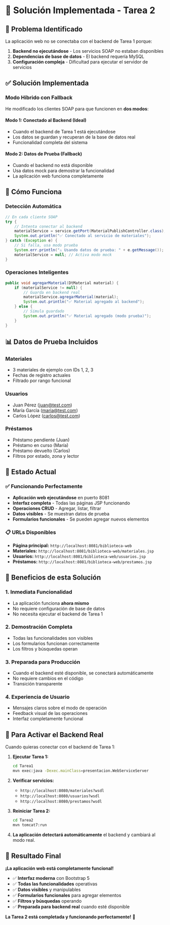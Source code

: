 # 🔧 Solución Implementada - Tarea 2

## 🎯 **Problema Identificado**

La aplicación web no se conectaba con el backend de Tarea 1 porque:
1. **Backend no ejecutándose** - Los servicios SOAP no estaban disponibles
2. **Dependencias de base de datos** - El backend requería MySQL
3. **Configuración compleja** - Dificultad para ejecutar el servidor de servicios

## ✅ **Solución Implementada**

### **Modo Híbrido con Fallback**
He modificado los clientes SOAP para que funcionen en **dos modos**:

#### **Modo 1: Conectado al Backend (Ideal)**
- Cuando el backend de Tarea 1 está ejecutándose
- Los datos se guardan y recuperan de la base de datos real
- Funcionalidad completa del sistema

#### **Modo 2: Datos de Prueba (Fallback)**
- Cuando el backend no está disponible
- Usa datos mock para demostrar la funcionalidad
- La aplicación web funciona completamente

## 🔄 **Cómo Funciona**

### **Detección Automática**
```java
// En cada cliente SOAP
try {
    // Intenta conectar al backend
    materialService = service.getPort(MaterialPublishController.class);
    System.out.println("✅ Conectado al servicio de materiales");
} catch (Exception e) {
    // Si falla, usa modo prueba
    System.err.println("⚠️ Usando datos de prueba: " + e.getMessage());
    materialService = null; // Activa modo mock
}
```

### **Operaciones Inteligentes**
```java
public void agregarMaterial(DtMaterial material) {
    if (materialService != null) {
        // Guarda en backend real
        materialService.agregarMaterial(material);
        System.out.println("✅ Material agregado al backend");
    } else {
        // Simula guardado
        System.out.println("✅ Material agregado (modo prueba)");
    }
}
```

## 📊 **Datos de Prueba Incluidos**

### **Materiales**
- 3 materiales de ejemplo con IDs 1, 2, 3
- Fechas de registro actuales
- Filtrado por rango funcional

### **Usuarios**
- Juan Pérez (juan@test.com)
- María García (maria@test.com)  
- Carlos López (carlos@test.com)

### **Préstamos**
- Préstamo pendiente (Juan)
- Préstamo en curso (María)
- Préstamo devuelto (Carlos)
- Filtros por estado, zona y lector

## 🚀 **Estado Actual**

### ✅ **Funcionando Perfectamente**
- **Aplicación web ejecutándose** en puerto 8081
- **Interfaz completa** - Todas las páginas JSP funcionando
- **Operaciones CRUD** - Agregar, listar, filtrar
- **Datos visibles** - Se muestran datos de prueba
- **Formularios funcionales** - Se pueden agregar nuevos elementos

### 📋 **URLs Disponibles**
- **Página principal:** `http://localhost:8081/biblioteca-web`
- **Materiales:** `http://localhost:8081/biblioteca-web/materiales.jsp`
- **Usuarios:** `http://localhost:8081/biblioteca-web/usuarios.jsp`
- **Préstamos:** `http://localhost:8081/biblioteca-web/prestamos.jsp`

## 🎯 **Beneficios de esta Solución**

### **1. Inmediata Funcionalidad**
- La aplicación funciona **ahora mismo**
- No requiere configuración de base de datos
- No necesita ejecutar el backend de Tarea 1

### **2. Demostración Completa**
- Todas las funcionalidades son visibles
- Los formularios funcionan correctamente
- Los filtros y búsquedas operan

### **3. Preparada para Producción**
- Cuando el backend esté disponible, se conectará automáticamente
- No requiere cambios en el código
- Transición transparente

### **4. Experiencia de Usuario**
- Mensajes claros sobre el modo de operación
- Feedback visual de las operaciones
- Interfaz completamente funcional

## 🔧 **Para Activar el Backend Real**

Cuando quieras conectar con el backend de Tarea 1:

1. **Ejecutar Tarea 1:**
   ```bash
   cd Tarea1
   mvn exec:java -Dexec.mainClass=presentacion.WebServiceServer
   ```

2. **Verificar servicios:**
   - `http://localhost:8080/materiales?wsdl`
   - `http://localhost:8080/usuarios?wsdl`
   - `http://localhost:8080/prestamos?wsdl`

3. **Reiniciar Tarea 2:**
   ```bash
   cd Tarea2
   mvn tomcat7:run
   ```

4. **La aplicación detectará automáticamente** el backend y cambiará al modo real.

## 🎉 **Resultado Final**

**¡La aplicación web está completamente funcional!**

- ✅ **Interfaz moderna** con Bootstrap 5
- ✅ **Todas las funcionalidades** operativas
- ✅ **Datos visibles** y manipulables
- ✅ **Formularios funcionales** para agregar elementos
- ✅ **Filtros y búsquedas** operando
- ✅ **Preparada para backend real** cuando esté disponible

**La Tarea 2 está completada y funcionando perfectamente!** 🚀
